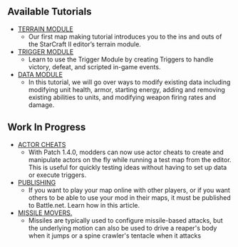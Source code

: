 ## Available Tutorials
- [TERRAIN MODULE](01_terrain/1)
  * Our first map making tutorial introduces you to the ins and outs of the StarCraft II editor’s terrain module.
- [TRIGGER MODULE](02_trigger/1)
  * Learn to use the Trigger Module by creating Triggers to handle victory, defeat, and scripted in-game events.
- [DATA MODULE](03_data/1)
  * In this tutorial, we will go over ways to modify existing data including modifying unit health, armor, starting energy, adding and removing existing abilities to units, and modifying weapon firing rates and damage.

  
## Work In Progress
- [ACTOR CHEATS](https://web.archive.org/web/20130826202328/http://us.battle.net/sc2/en/game/maps-and-mods/tutorials/actor/)
  * With Patch 1.4.0, modders can now use actor cheats to create and manipulate actors on the fly while running a test map from the editor. This is useful for quickly testing ideas without having to set up data or execute triggers. 
- [PUBLISHING](https://web.archive.org/web/20130826202328/http://us.battle.net/sc2/en/game/maps-and-mods/tutorials/publishing/)
  * If you want to play your map online with other players, or if you want others to be able to use your mod in their maps, it must be published to Battle.net. Learn how in this article.
- [MISSILE MOVERS.](https://web.archive.org/web/20130826202328/http://us.battle.net/sc2/en/game/maps-and-mods/tutorials/missile-movers/)
  * Missiles are typically used to configure missile-based attacks, but the underlying motion can also be used to drive a reaper's body when it jumps or a spine crawler's tentacle when it attacks